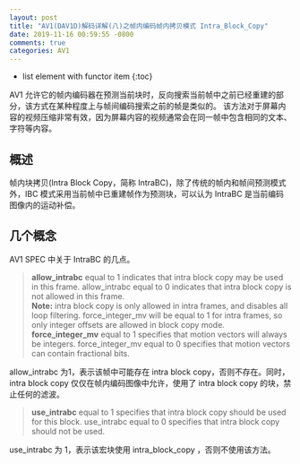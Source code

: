 ```yaml
---
layout: post
title: "AV1(DAV1D)解码详解(八)之帧内编码帧内拷贝模式 Intra_Block_Copy"
date: 2019-11-16 00:59:55 -0800
comments: true
categories: AV1
---
```


* list element with functor item
{:toc}

AV1 允许它的帧内编码器在预测当前块时，反向搜索当前帧中之前已经重建的部分，该方式在某种程度上与帧间编码搜索之前的帧是类似的。
该方法对于屏幕内容的视频压缩非常有效，因为屏幕内容的视频通常会在同一帧中包含相同的文本、字符等内容。

<!--more-->

## 概述

帧内块拷贝(Intra Block Copy，简称 IntraBC)，除了传统的帧内和帧间预测模式外，IBC 模式采用当前帧中已重建帧作为预测块，可以认为 IntraBC 是当前编码图像内的运动补偿。

## 几个概念

AV1 SPEC 中关于 IntraBC 的几点。

> **allow_intrabc** equal to 1 indicates that intra block copy may be used in this frame. allow_intrabc equal to 0 indicates that intra block copy is not allowed in this frame.  
> **Note:** intra block copy is only allowed in intra frames, and disables all loop filtering. force_integer_mv will be equal to 1 for intra frames, so only integer offsets are allowed in block copy mode.  
> **force_integer_mv** equal to 1 specifies that motion vectors will always be integers. force_integer_mv equal to 0 specifies that motion vectors can contain fractional bits.  

allow_intrabc 为1，表示该帧中可能存在 intra block copy，否则不存在。同时，intra block copy 仅仅在帧内编码图像中允许，使用了 intra block copy 的块，禁止任何的滤波。

> **use_intrabc** equal to 1 specifies that intra block copy should be used for this block. use_intrabc equal to 0 specifies that intra block copy should not be used.

use_intrabc 为 1，表示该宏块使用 intra_block_copy ，否则不使用该方法。


